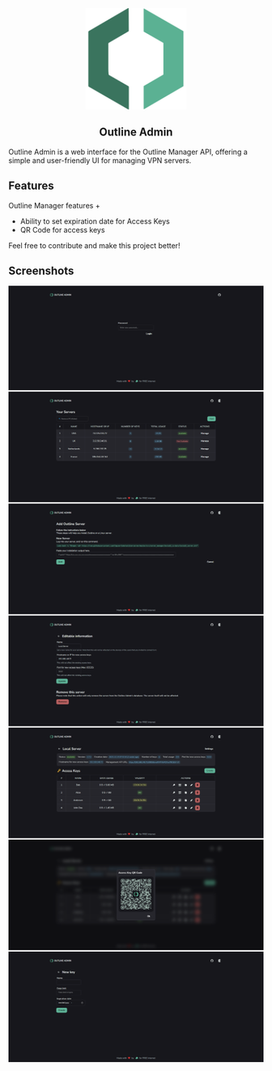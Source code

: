 <p align="center"> 
    <img src="extra/logo/logo.svg" width="200" alt="Laravel Logo"> 
</p>

<h2 align="center">Outline Admin</h2>

Outline Admin is a web interface for the Outline Manager API, offering a simple and user-friendly UI for managing VPN servers.

## Features

Outline Manager features +

-   Ability to set expiration date for Access Keys
-   QR Code for access keys

Feel free to contribute and make this project better!

## Screenshots

![Login](/extra/screenshots/login.png)
![Servers](/extra/screenshots/servers.png)
![New server form](/extra/screenshots/new-server.png)
![Server settings form](/extra/screenshots/server-settings.png)
![Access keys](/extra/screenshots/access-keys.png)
![QR Code modal](/extra/screenshots/qr-code.png)
![New access key form](/extra/screenshots/new-access-key.png)
